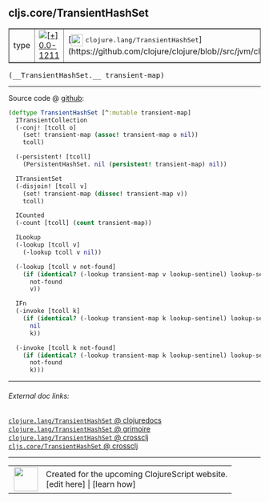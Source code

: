 ## cljs.core/TransientHashSet



 <table border="1">
<tr>
<td>type</td>
<td><a href="https://github.com/cljsinfo/cljs-api-docs/tree/0.0-1211"><img valign="middle" alt="[+] 0.0-1211" title="Added in 0.0-1211" src="https://img.shields.io/badge/+-0.0--1211-lightgrey.svg"></a> </td>
<td>
[<img height="24px" valign="middle" src="http://i.imgur.com/1GjPKvB.png"> <samp>clojure.lang/TransientHashSet</samp>](https://github.com/clojure/clojure/blob//src/jvm/clojure/lang/PersistentHashSet.java)
</td>
</tr>
</table>


 <samp>
(__TransientHashSet.__ transient-map)<br>
</samp>

---







Source code @ [github](https://github.com/clojure/clojurescript/blob/r1.7.189/src/main/cljs/cljs/core.cljs#L8068-L8103):

```clj
(deftype TransientHashSet [^:mutable transient-map]
  ITransientCollection
  (-conj! [tcoll o]
    (set! transient-map (assoc! transient-map o nil))
    tcoll)

  (-persistent! [tcoll]
    (PersistentHashSet. nil (persistent! transient-map) nil))

  ITransientSet
  (-disjoin! [tcoll v]
    (set! transient-map (dissoc! transient-map v))
    tcoll)

  ICounted
  (-count [tcoll] (count transient-map))

  ILookup
  (-lookup [tcoll v]
    (-lookup tcoll v nil))

  (-lookup [tcoll v not-found]
    (if (identical? (-lookup transient-map v lookup-sentinel) lookup-sentinel)
      not-found
      v))

  IFn
  (-invoke [tcoll k]
    (if (identical? (-lookup transient-map k lookup-sentinel) lookup-sentinel)
      nil
      k))

  (-invoke [tcoll k not-found]
    (if (identical? (-lookup transient-map k lookup-sentinel) lookup-sentinel)
      not-found
      k)))
```

<!--
Repo - tag - source tree - lines:

 <pre>
clojurescript @ r1.7.189
└── src
    └── main
        └── cljs
            └── cljs
                └── <ins>[core.cljs:8068-8103](https://github.com/clojure/clojurescript/blob/r1.7.189/src/main/cljs/cljs/core.cljs#L8068-L8103)</ins>
</pre>

-->

---



###### External doc links:

[`clojure.lang/TransientHashSet` @ clojuredocs](http://clojuredocs.org/clojure.lang/TransientHashSet)<br>
[`clojure.lang/TransientHashSet` @ grimoire](http://conj.io/store/v1/org.clojure/clojure/1.7.0-beta3/clj/clojure.lang/TransientHashSet/)<br>
[`clojure.lang/TransientHashSet` @ crossclj](http://crossclj.info/fun/clojure.lang/TransientHashSet.html)<br>
[`cljs.core/TransientHashSet` @ crossclj](http://crossclj.info/fun/cljs.core.cljs/TransientHashSet.html)<br>

---

 <table>
<tr><td>
<img valign="middle" align="right" width="48px" src="http://i.imgur.com/Hi20huC.png">
</td><td>
Created for the upcoming ClojureScript website.<br>
[edit here] | [learn how]
</td></tr></table>

[edit here]:https://github.com/cljsinfo/cljs-api-docs/blob/master/cljsdoc/cljs.core/TransientHashSet.cljsdoc
[learn how]:https://github.com/cljsinfo/cljs-api-docs/wiki/cljsdoc-files

<!--

This information was too distracting to show to readers, but I'll leave it
commented here since it is helpful to:

- pretty-print the data used to generate this document
- and show how to retrieve that data



The API data for this symbol:

```clj
{:ns "cljs.core",
 :name "TransientHashSet",
 :signature ["[transient-map]"],
 :history [["+" "0.0-1211"]],
 :type "type",
 :full-name-encode "cljs.core/TransientHashSet",
 :source {:code "(deftype TransientHashSet [^:mutable transient-map]\n  ITransientCollection\n  (-conj! [tcoll o]\n    (set! transient-map (assoc! transient-map o nil))\n    tcoll)\n\n  (-persistent! [tcoll]\n    (PersistentHashSet. nil (persistent! transient-map) nil))\n\n  ITransientSet\n  (-disjoin! [tcoll v]\n    (set! transient-map (dissoc! transient-map v))\n    tcoll)\n\n  ICounted\n  (-count [tcoll] (count transient-map))\n\n  ILookup\n  (-lookup [tcoll v]\n    (-lookup tcoll v nil))\n\n  (-lookup [tcoll v not-found]\n    (if (identical? (-lookup transient-map v lookup-sentinel) lookup-sentinel)\n      not-found\n      v))\n\n  IFn\n  (-invoke [tcoll k]\n    (if (identical? (-lookup transient-map k lookup-sentinel) lookup-sentinel)\n      nil\n      k))\n\n  (-invoke [tcoll k not-found]\n    (if (identical? (-lookup transient-map k lookup-sentinel) lookup-sentinel)\n      not-found\n      k)))",
          :title "Source code",
          :repo "clojurescript",
          :tag "r1.7.189",
          :filename "src/main/cljs/cljs/core.cljs",
          :lines [8068 8103]},
 :full-name "cljs.core/TransientHashSet",
 :clj-symbol "clojure.lang/TransientHashSet"}

```

Retrieve the API data for this symbol:

```clj
;; from Clojure REPL
(require '[clojure.edn :as edn])
(-> (slurp "https://raw.githubusercontent.com/cljsinfo/cljs-api-docs/catalog/cljs-api.edn")
    (edn/read-string)
    (get-in [:symbols "cljs.core/TransientHashSet"]))
```

-->
